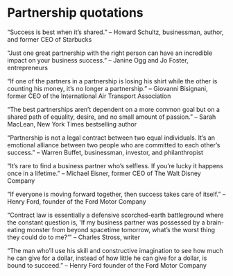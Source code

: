 # Partnership quotations

“Success is best when it’s shared.” – Howard Schultz, businessman, author, and former CEO of Starbucks

“Just one great partnership with the right person can have an incredible impact on your business success.” – Janine Ogg and Jo Foster, entrepreneurs

“If one of the partners in a partnership is losing his shirt while the other is counting his money, it’s no longer a partnership.” – Giovanni Bisignani, former CEO of the International Air Transport Association

“The best partnerships aren’t dependent on a more common goal but on a shared path of equality, desire, and no small amount of passion.” – Sarah MacLean, New York Times bestselling author

“Partnership is not a legal contract between two equal individuals. It’s an emotional alliance between two people who are committed to each other’s success.” – Warren Buffet, businessman, investor, and philanthropist

“It’s rare to find a business partner who’s selfless. If you’re lucky it happens once in a lifetime.” – Michael Eisner, former CEO of The Walt Disney Company

“If everyone is moving forward together, then success takes care of itself.” – Henry Ford, founder of the Ford Motor Company

“Contract law is essentially a defensive scorched-earth battleground where the constant question is, 'If my business partner was possessed by a brain-eating monster from beyond spacetime tomorrow, what’s the worst thing they could do to me?'” – Charles Stross, writer

“The man who’ll use his skill and constructive imagination to see how much he can give for a dollar, instead of how little he can give for a dollar, is bound to succeed.” – Henry Ford founder of the Ford Motor Company
